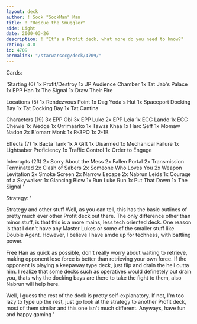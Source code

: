 ```yaml
---
layout: deck
author: ! Sock "SockMan" Man
title: ! "Rescue the Smuggler"
side: Light
date: 2000-03-26
description: ! "It's a Profit deck, what more do you need to know?"
rating: 4.0
id: 4709
permalink: "/starwarsccg/deck/4709/"
---
```

Cards: 

'Starting (6)
1x Profit/Destroy
1x JP Audience Chamber
1x Tat Jab's Palace
1x EPP Han
1x The Signal
1x Draw Their Fire

Locations (5)
1x Rendezvous Point
1x Dag Yoda's Hut
1x Spaceport Docking Bay
1x Tat Docking Bay
1x Tat Cantina

Characters (19)
3x EPP Obi
3x EPP Luke
2x EPP Leia
1x ECC Lando
1x ECC Chewie
1x Wedge
1x Orrimaarko
1x Tawss Khaa
1x Harc Seff
1x Momaw Nadon
2x B'omarr Monk
1x R-3PO
1x 2-1B

Effects (7)
1x Bacta Tank
1x A Gift
1x Disarmed
1x Mechanical Failure
1x Lightsaber Proficiency
1x Traffic Control
1x Order to Engage

Interrupts (23)
2x Sorry About the Mess
2x Fallen Portal
2x Transmission Terminated
2x Clash of Sabers
2x Someone Who Loves You
2x Weapon Levitation
2x Smoke Screen
2x Narrow Escape
2x Nabrun Leids
1x Courage of a Skywalker
1x Glancing Blow
1x Run Luke Run
1x Put That Down
1x The Signal '

Strategy: '

Strategy and other stuff
Well, as you can tell, this has the basic outlines of pretty much ever other Profit deck out there. The only difference other than minor stuff, is that this is a more mains, less tech oriented deck. One reason is that I don't have any Master Lukes or some of the smaller stuff like Double Agent. However, I believe I have amde up for techness, with battling power.

Free Han as quick as possible, don't really worry about waiting to retrieve, making opponent lose force is better than retrieving your own force. If the opponent is playing a keepaway type deck, just flip and drain the hell outta him. I realize that some decks such as operatives would definetely out drain you, thats why the docking bays are there to take the fight to them, also Nabrun will help here.

Well, I guess the rest of the deck is pretty self-explanatory. If not, I'm too lazy to type up the rest, just go look at the strategy to another Profit deck, most of them similar and this one isn't much different. Anyways, have fun and happy gaming '
